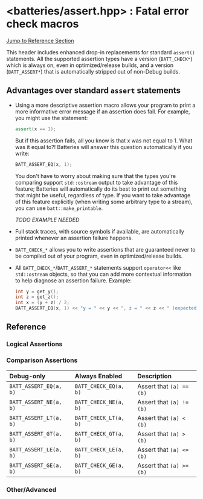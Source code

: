 # &lt;batteries/assert.hpp&gt; : Fatal error check macros

[Jump to Reference Section](#reference)

This header includes enhanced drop-in replacements for standard `assert()` statements.  All the supported assertion types have a version (`BATT_CHECK*`) which is always on, even in optimized/release builds, and a version (`BATT_ASSERT*`) that is automatically stripped out of non-Debug builds.

## Advantages over standard `assert` statements

- Using a more descriptive assertion macro allows your program to print a more informative error message if an assertion does fail.  For example, you might use the statement:
  ```c++
  assert(x == 1);
  ```
  But if this assertion fails, all you know is that x was not equal to 1.  What was it equal to?!  Batteries will answer this question automatically if you write:
  ```c++
  BATT_ASSERT_EQ(x, 1);
  ```
  
  You don't have to worry about making sure that the types you're comparing support `std::ostream` output to take advantage of this feature; Batteries will automatically do its best to print out something that might be useful, regardless of type.  If you want to take advantage of this feature explicitly (when writing some arbitrary type to a stream), you can use `batt::make_printable`.
  
  _TODO EXAMPLE NEEDED_
  
- Full stack traces, with source symbols if available, are automatically printed whenever an assertion failure happens.
- `BATT_CHECK_*` allows you to write assertions that are guaranteed never to be compiled out of your program, even in optimized/release builds.
- All `BATT_CHECK_*`/`BATT_ASSERT_*` statements support `operator<<` like `std::ostream` objects, so that you can add more contextual information to help diagnose an assertion failure.  Example:
  ```c++
  int y = get_y();
  int z = get_z();
  int x = (y + z) / 2;
  BATT_ASSERT_EQ(x, 1) << "y = " << y << ", z = " << z << " (expected x to be the average of y and z)";
  ```

## Reference

### Logical Assertions

<!--
| Debug-only | Always Enabled | Other |
| ---------- | -------------- | ---------- |
| {{< doxdefine file="assert.hpp" name="BATT_ASSERT" >}} | {{< doxdefine file="assert.hpp" name="BATT_CHECK" >}} | {{< doxdefine file="assert.hpp" name="BATT_PANIC" >}} |
| {{< doxdefine file="assert.hpp" name="BATT_ASSERT_EQ" >}} | {{< doxdefine file="assert.hpp" name="BATT_CHECK_EQ" >}} | {{< doxdefine file="assert.hpp" name="BATT_UNREACHABLE" >}} |
| {{< doxdefine file="assert.hpp" name="BATT_ASSERT_NE" >}} | {{< doxdefine file="assert.hpp" name="BATT_CHECK_NE" >}} |  {{< doxdefine file="assert.hpp" name="BATT_NORETURN" >}} |
| {{< doxdefine file="assert.hpp" name="BATT_ASSERT_LT" >}} | {{< doxdefine file="assert.hpp" name="BATT_CHECK_LT" >}} | | 
| {{< doxdefine file="assert.hpp" name="BATT_ASSERT_GT" >}} | {{< doxdefine file="assert.hpp" name="BATT_CHECK_GT" >}} | |
| {{< doxdefine file="assert.hpp" name="BATT_ASSERT_LE" >}} | {{< doxdefine file="assert.hpp" name="BATT_CHECK_LE" >}} | |
| {{< doxdefine file="assert.hpp" name="BATT_ASSERT_GE" >}} | {{< doxdefine file="assert.hpp" name="BATT_CHECK_GE" >}} | |
| {{< doxdefine file="assert.hpp" name="BATT_ASSERT_NOT_NULLPTR" >}} | {{< doxdefine file="assert.hpp" name="BATT_CHECK_NOT_NULLPTR" >}} | |
| {{< doxdefine file="assert.hpp" name="BATT_ASSERT_IMPLIES" >}} | {{< doxdefine file="assert.hpp" name="BATT_CHECK_IMPLIES" >}} | |
-->

### Comparison Assertions

| Debug-only             | Always Enabled        | Description              |
| :--------------------- | :-------------------- | :----------------------- |
| `BATT_ASSERT_EQ(a, b)` | `BATT_CHECK_EQ(a, b)` | Assert that `(a) == (b)` |
| `BATT_ASSERT_NE(a, b)` | `BATT_CHECK_NE(a, b)` | Assert that `(a) != (b)` |
| `BATT_ASSERT_LT(a, b)` | `BATT_CHECK_LT(a, b)` | Assert that `(a) < (b)`  |
| `BATT_ASSERT_GT(a, b)` | `BATT_CHECK_GT(a, b)` | Assert that `(a) > (b)`  |
| `BATT_ASSERT_LE(a, b)` | `BATT_CHECK_LE(a, b)` | Assert that `(a) <= (b)` |
| `BATT_ASSERT_GE(a, b)` | `BATT_CHECK_GE(a, b)` | Assert that `(a) >= (b)` |

### Other/Advanced
